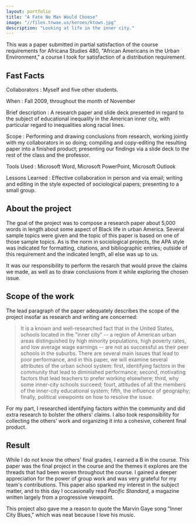 ```yaml
---
layout: portfolio
title: "A Fate No Man Would Choose"
image: "//files.tnwae.us/heroes/ktown.jpg"
description: "Looking at life in the inner city."
---
```

This was a paper submitted in partial satisfaction of the course
requirements for Africana Studies 480, "African Americans in the Urban
Environment," a course I took for satisfaction of a distribution
requirement.

## Fast Facts

Collaborators
: Myself and five other students.

When
: Fall 2009, throughout the month of November

Brief description
: A research paper and slide deck presented in regard to the subject of
  educational inequality in the American inner city, with particular
  regard to inequalities along racial lines.

Scope
: Performing and drawing conclusions from research, working jointly with
  my collaborators in so doing; compiling and copy-editing the resulting
  paper into a finished product; presenting our findings via a slide deck
  to the rest of the class and the professor.

Tools Used
: Microsoft Word, Microsoft PowerPoint, Microsoft Outlook

Lessons Learned
: Effective collaboration in person and via email; writing and editing
  in the style expected of sociological papers; presenting to a small
  group.

## About the project

The goal of the project was to compose a research paper about 5,000
words in length about some aspect of Black life in urban America.
Several sample topics were given and the topic of this paper is based on
one of those sample topics.  As is the norm in sociological projects,
the APA style was indicated for formatting, citations, and bibliographic
entries; outside of this requirement and the indicated length, all else
was up to us.

It was our responsibility to perform the resarch that would prove the
claims we made, as well as to draw conclusions from it while exploring
the chosen issue.

## Scope of the work

The lead paragraph of the paper adequately describes the scope of the
project insofar as research and writing are concerned:

> It is a known and well-researched fact that in the United States,
> schools located in the "inner city" -- a region of American urban
> areas distinguished by high minority populations, high poverty rates,
> and low average wage earnings -- are not as successful as their peer
> schools in the suburbs.  There are several main issues that lead to
> poor performance, and in this paper, we will examine several
> attributes of the urban school system: first, identifying factors in
> the community that lead to diminished performance; second, motivating
> factors that lead teachers to prefer working elsewhere; third, why
> some inner-city schools succeed; fourt, attitudes of all the members
> of the inner-city educational system; fifth, the influence of
> geography; finally, political viewpoints on how to resolve the issue.

For my part, I researched identifying factors within the community and
did extra research to bolster the others' claims.  I also took
responsibility for collecting the others' work and organizing it into a
cohesive, coherent final product.

## Result

While I do not know the others' final grades, I earned a B in the
course.  This paper was the final project in the course and the themes
it explores are the threads that had been woven throughout the course.
I gained a deeper appreciation for the power of group work and was very
grateful for my team's contributions.  This paper also sparked my
interest in the subject matter, and to this day I occasionally read
_Pacific Standard_, a magazine written largely from a progressive
viewpoint.

This project also gave me a reason to quote the Marvin Gaye song "Inner
City Blues," which was neat because I love his music.

